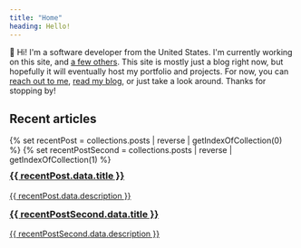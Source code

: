 ```yaml
---
title: "Home"
heading: Hello!
---
```


👋 Hi! I'm a software developer from the United States. I'm currently working on this site, and [a few others](/projects).
This site is mostly just a blog right now, but hopefully it will eventually host my portfolio and projects. For now, you can [reach out to me](/contact), [read my blog](/posts/), or just take a look around. Thanks for stopping by!


## Recent articles

<div class="flex flex-col sm:flex-row my-10 justify-between gap-5">
{% set recentPost = collections.posts | reverse | getIndexOfCollection(0) %}
{% set recentPostSecond = collections.posts | reverse | getIndexOfCollection(1) %}
<a class="container flex-1 hover:border-green-600 text-bold no-underline" style="height: 50%;" href="{{ recentPost.url }}">
    <h3 style="margin-top: 0.6em;">{{ recentPost.data.title }}</h3>
    <p>{{ recentPost.data.description }}</p>
</a>
<a class="container flex-1 hover:border-green-600 text-bold no-underline" style="height: 50%;" href="{{ recentPostSecond.url }}">
    <h3 style="margin-top: 0.6em;">{{ recentPostSecond.data.title }}</h3>
    <p>{{ recentPostSecond.data.description }}</p>
</a>
</div>